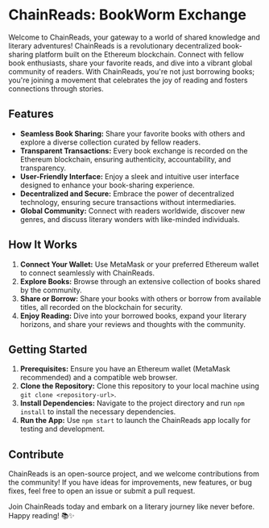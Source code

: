 # ChainReads: BookWorm Exchange

Welcome to ChainReads, your gateway to a world of shared knowledge and literary adventures! ChainReads is a revolutionary decentralized book-sharing platform built on the Ethereum blockchain. Connect with fellow book enthusiasts, share your favorite reads, and dive into a vibrant global community of readers. With ChainReads, you're not just borrowing books; you're joining a movement that celebrates the joy of reading and fosters connections through stories.

## Features

-   **Seamless Book Sharing:** Share your favorite books with others and explore a diverse collection curated by fellow readers.
-   **Transparent Transactions:** Every book exchange is recorded on the Ethereum blockchain, ensuring authenticity, accountability, and transparency.
-   **User-Friendly Interface:** Enjoy a sleek and intuitive user interface designed to enhance your book-sharing experience.
-   **Decentralized and Secure:** Embrace the power of decentralized technology, ensuring secure transactions without intermediaries.
-   **Global Community:** Connect with readers worldwide, discover new genres, and discuss literary wonders with like-minded individuals.

## How It Works

1. **Connect Your Wallet:** Use MetaMask or your preferred Ethereum wallet to connect seamlessly with ChainReads.
2. **Explore Books:** Browse through an extensive collection of books shared by the community.
3. **Share or Borrow:** Share your books with others or borrow from available titles, all recorded on the blockchain for security.
4. **Enjoy Reading:** Dive into your borrowed books, expand your literary horizons, and share your reviews and thoughts with the community.

## Getting Started

1. **Prerequisites:** Ensure you have an Ethereum wallet (MetaMask recommended) and a compatible web browser.
2. **Clone the Repository:** Clone this repository to your local machine using `git clone <repository-url>`.
3. **Install Dependencies:** Navigate to the project directory and run `npm install` to install the necessary dependencies.
4. **Run the App:** Use `npm start` to launch the ChainReads app locally for testing and development.

## Contribute

ChainReads is an open-source project, and we welcome contributions from the community! If you have ideas for improvements, new features, or bug fixes, feel free to open an issue or submit a pull request.

Join ChainReads today and embark on a literary journey like never before. Happy reading! 📚✨

